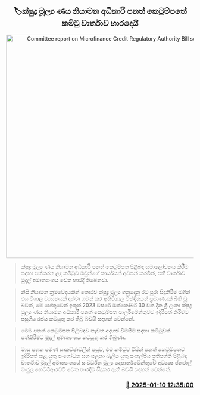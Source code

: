 <p align='center'><b><h2 align='center' title='Committee report on Microfinance Credit Regulatory Authority Bill submitted'>🏷ක්ෂුද්‍ර මූල්‍ය ණය නියාමන අධිකාරි පනත් කෙටුම්පතේ කමිටු වාර්තාව භාරදෙයි</h2></b></p>
<p align='center'><img src='https://helakuru.sgp1.cdn.digitaloceanspaces.com/esana/images/lib/fdss.jpg' width='600' alt='Committee report on Microfinance Credit Regulatory Authority Bill submitted'></p>

> ක්ෂුද්‍ර මූල්‍ය ණය නියාමන අධිකාරි පනත් කෙටුම්පත පිළිබඳ සමාලෝචනය කිරීම සඳහා පත්කරන ලද කමිටුව ඔවුන්ගේ කාර්යයන් අවසන් කරමින්, එහි වාර්තාව මුදල් අමාත්‍යාංශය වෙත භාරදී තිබෙනවා.

> නිසි නියාමන ක්‍රමවේදයකින් තොරව ක්ෂුද්‍ර මූල්‍ය ගනුදෙනු රට පුරා සිදුකිරීම මගින් එය විශාල ව්‍යසනයක් දක්වා ගමන් කර අතිවිශාල වින්දිතයන් ප්‍රමාණයක් බිහි වූ බවත්, මේ හේතුවෙන් ඉකුත් 2023 වසරේ ඔක්තෝබර් 30 වන දින ශ්‍රී ලංකා ක්ෂුද්‍ර මූල්‍ය ණය නියාමන අධිකාරී පනත් කෙටුම්පත පාර්ලිමේන්තුවට ඉදිරිපත් කිරීමට පසුගිය රජය කටයුතු කර තිබූ බවයි සඳහන් වෙන්නේ.

> මෙම පනත් කෙටුම්පත පිළිබඳව නැවත අදහස් විමසීම සඳහා කමිටුවක් පත්කිරීමට මුදල් අමාත්‍යංශය කටයුතු කර තිබුණා.

> මාස පහක පමණ සාකච්ඡාවලින් පසුව, එම කමිටුව විසින් පනත් කෙටුම්පතට ඉදිරිපත් කළ යුතු සංශෝධන සහ සලකා බැලිය යුතු සංකල්පීය ප්‍රතිපත්ති පිළිබඳ වාර්තාව මුදල් අමාත්‍යංශයේ සංවර්ධන මූල්‍ය දෙපාර්තමේන්තුවේ අධ්‍යක්‍ෂ ජනරාල් මංජුල හෙට්ටිආරච්චි වෙත භාරදීම සිදුකර ඇති බවයි සඳහන් වෙන්නේ.



<h3 align='right'><a href='https://www.helakuru.lk/esana/p/106492/'>📅 2025-01-10 12:35:00</a></h3>
